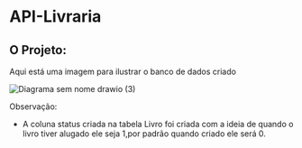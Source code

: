 # API-Livraria
## O Projeto:

Aqui está uma imagem para ilustrar o banco de dados criado

![Diagrama sem nome drawio (3)](https://user-images.githubusercontent.com/68133954/217970934-23fd5d9c-5f97-4a1e-9f29-6b73d45d4c76.png)


Observação:
- A coluna status criada na tabela Livro foi criada com a ideia de quando o livro tiver alugado ele seja 1,por padrão quando criado ele será 0.
